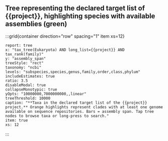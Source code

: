 ## Tree representing the declared target list of {{project}}, highlighting species with available assemblies (green)

:::grid{container direction="row" spacing="1" item xs=12}

```report
report: tree
x: "tax_tree(Eukaryota) AND long_list={{project}} AND tax_rank(family)"
y: "assembly_span"
treeStyle: "rect"
taxonomy: "ncbi"
levels: "subspecies,species,genus,family,order,class,phylum"
includeEstimates: true
ratio: 3.5
disableModal: true
collapseMonotypic: true
yOpts: "10000000,7000000000,,linear"
treeThreshold: 10000
caption: "**Taxa in the declared target list of the {{project}} project.** Orange highlights represent clades with at least one genome available on sequence repositories. Bars = assembly span. Tap tree nodes to browse taxa or long-press to search."
item: true
xs: 12
```

:::
